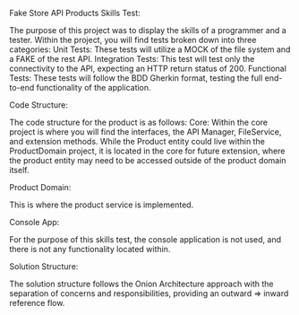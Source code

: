 Fake Store API Products Skills Test:

The purpose of this project was to display the skills of a programmer and a tester. Within the project, you will find tests broken down into three categories:
Unit Tests: These tests will utilize a MOCK of the file system and a FAKE of the rest API.
Integration Tests: This test will test only the connectivity to the API, expecting an HTTP return status of 200.
Functional Tests: These tests will follow the BDD Gherkin format, testing the full end-to-end functionality of the application.

Code Structure:

The code structure for the product is as follows:
Core: Within the core project is where you will find the interfaces, the API Manager, FileService, and extension methods. 
While the Product entity could live within the ProductDomain project, it is located in the core for future extension, where the product entity may need to be accessed outside of the product domain itself. 

Product Domain: 

This is where the product service is implemented.

Console App:

For the purpose of this skills test, the console application is not used, and there is not any functionality located within.

Solution Structure:

The solution structure follows the Onion Architecture approach with the separation of concerns and responsibilities, providing an outward => inward reference flow.
